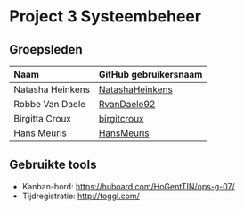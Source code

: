 # Project 3 Systeembeheer

## Groepsleden

| Naam     | GitHub gebruikersnaam                   |
| :---     | :---                                    |
| Natasha Heinkens | [NatashaHeinkens](https://github.com/NatashaHeinkens) |
| Robbe Van Daele | [RvanDaele92](https://github.com/RvanDaele92) |
| Birgitta Croux | [birgitcroux](https://github.com/birgitcroux) |
| Hans Meuris | [HansMeuris](https://github.com/HansMeuris) |

## Gebruikte tools

* Kanban-bord: https://huboard.com/HoGentTIN/ops-g-07/
* Tijdregistratie: http://toggl.com/
